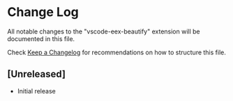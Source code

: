 # Change Log

All notable changes to the "vscode-eex-beautify" extension will be documented in this file.

Check [Keep a Changelog](http://keepachangelog.com/) for recommendations on how to structure this file.

## [Unreleased]

- Initial release
